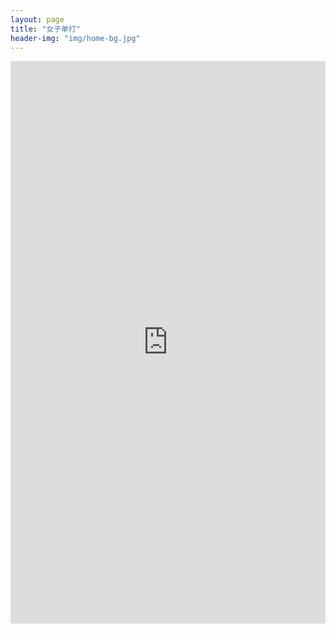 ```yaml
---
layout: page
title: "女子单打"
header-img: "img/home-bg.jpg"
---
```


<iframe src="https://challonge.com/actc2019_sw/module" width="100%" height="900" frameborder="0" scrolling="auto" allowtransparency="true"></iframe>
